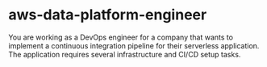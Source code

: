 # aws-data-platform-engineer
You are working as a DevOps engineer for a company that wants to implement a continuous integration pipeline for their serverless application. The application requires several infrastructure and CI/CD setup tasks.
